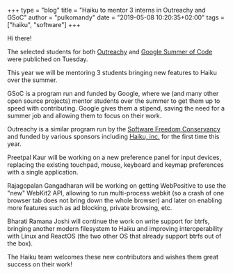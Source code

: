 +++
type = "blog"
title = "Haiku to mentor 3 interns in Outreachy and GSoC"
author = "pulkomandy"
date = "2019-05-08 10:20:35+02:00"
tags = ["haiku", "software"]
+++

Hi there!

The selected students for both <a href="https://www.outreachy.org/">Outreachy</a> and <a href="https://summerofcode.withgoogle.com">Google Summer of Code</a> were publiched on Tuesday.

This year we will be mentoring 3 students bringing new features to Haiku over the summer.

GSoC is a program run and funded by Google, where we (and many other open source
projects) mentor students over the summer to get them up to speed with contributing.
Google gives them a stipend, saving the need for a summer job and allowing them
to focus on their work.

Outreachy is a similar program run by the <a href="https://sfconservancy.org">Software Freedom Conservancy</a> and funded
by various sponsors including <a href="https://haiku-inc.org">Haiku, inc.</a> for the first time this year.

Preetpal Kaur will be working on a new preference panel for input devices,
replacing the existing touchpad, mouse, keyboard and keymap preferences with
a single application.

Rajagopalan Gangadharan will be working on getting WebPositive to use the "new"
WebKit2 API, allowing to run multi-process webkit (so a crash of one browser
tab does not bring down the whole browser) and later on enabling more features
such as ad blocking, private browsing, etc.

Bharati Ramana Joshi will continue the work on write support for btrfs, bringing
another modern filesystem to Haiku and improving interoperability with Linux
and ReactOS (the two other OS that already support btrfs out of the box).

The Haiku team welcomes these new contributors and wishes them great success on
their work!
